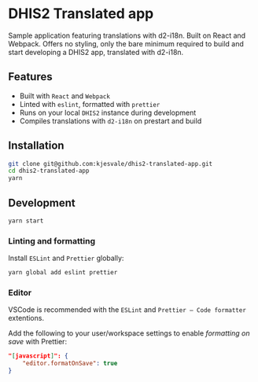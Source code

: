 # DHIS2 Translated app

Sample application featuring translations with d2-i18n. Built on React and Webpack. Offers no styling, only the bare minimum required to build and start developing a DHIS2 app, translated with d2-i18n.

## Features

* Built with `React` and `Webpack`
* Linted with `eslint`, formatted with `prettier`
* Runs on your local `DHIS2` instance during development
* Compiles translations with `d2-i18n` on prestart and build

## Installation

```sh
git clone git@github.com:kjesvale/dhis2-translated-app.git
cd dhis2-translated-app
yarn
```

## Development

```sh
yarn start
```

### Linting and formatting

Install `ESLint` and `Prettier` globally:

```sh
yarn global add eslint prettier
```

### Editor

VSCode is recommended with the `ESLint` and `Prettier – Code formatter` extentions.

Add the following to your user/workspace settings to enable *formatting on save* with Prettier:

```json
"[javascript]": {
    "editor.formatOnSave": true
}
```
